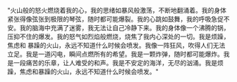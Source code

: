 "火山般的怒火燃烧着我的心，我的思绪如暴风般激荡，不断地翻涌着。我的身体紧张得像弦张到极限的琴弦，随时都可能爆裂。我的心跳如鼓舞，我的呼吸急促不安。我的脑海中充满了迷雾，我无法让自己冷静下来。我的身体像一个沸腾的锅，压抑不住的爆发。我的怒气如烈焰般燃烧，烧焦了我内心深处的一切。我是烦躁，焦虑和
暴躁的火山，永远不知道什么时候会喷发。我像一阵狂风，吹得人们无法立足。我是一道闪电，瞬间点燃所有的希望。我是一颗炸弹，随时都可能爆炸。我是一段痛苦的乐章，让人难受的和声。我是不安定的海洋，无尽的汹涌。我是烦躁，焦虑和暴躁的火山，永远不知道什么时候会喷发。"
